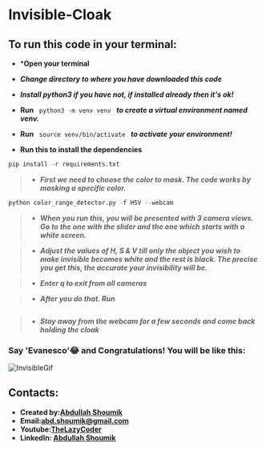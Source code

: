 # Invisible-Cloak

## To run this code in your terminal:
* ***Open your terminal**
* ***Change directory to where you have downloaded this code***
* ***Install python3 if you have not, if installed already then it's ok!***
* **Run**  `  python3 -m venv venv  ` ***to create a virtual environment named venv.***
* **Run**   `  source venv/bin/activate  ` 
***to activate your environment!***

*  **Run this to install the dependencies**
```python
pip install -r requirements.txt
```
> * ***First we need to choose the color to mask. The code works by masking a specific color.***
```python
python color_range_detector.py -f HSV --webcam
```
> * ***When you run this, you will be presented with 3 camera views. Go to the one with the slider and the one which starts  with a white screen.***

> * ***Adjust the values of H, S & V till only the object you wish to make invisible becomes white and the rest is black. The precise you get this, the accurate your invisibility will be.***

> * ***Enter q to exit from all cameras***

> * ***After you do that. Run*** 
``` python3 invisible.py
```

> * ***Stay away from the webcam for a few seconds and come back holding the cloak***

### Say 'Evanesco'😂 and Congratulations! You will be like this:
![InvisibleGif](https://github.com/abd-shoumik/Invisible-Cloak/blob/master/Invisible.gif)

## Contacts:
* **Created by:[Abdullah Shoumik](https://github.com/abd-shoumik)**
* **Email:[abd.shoumik@gmail.com](https://abd.shoumik@gmail.com)**
* **Youtube:[TheLazyCoder](https://youtube.com/channel/UCWjx_FKjjfjAL-wtSi-iS4g)**
* **LinkedIn: [Abdullah Shoumik](https://www.linkedin.com/in/abdullah-shoumik-7a0b36135/)**


